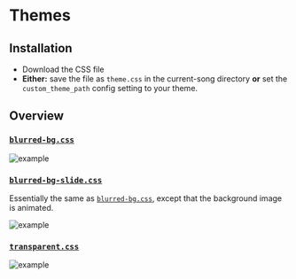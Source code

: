 # Themes

## Installation

- Download the CSS file
- **Either:** save the file as `theme.css` in the current-song directory **or** set the `custom_theme_path` config
  setting to your theme.

## Overview

### [`blurred-bg.css`](blurred-bg.css)

![example](https://i.imgur.com/cWXBunf.png)

### [`blurred-bg-slide.css`](blurred-bg-slide.css)

Essentially the same as [`blurred-bg.css`](blurred-bg.css), except that the background image is animated.

![example](https://i.imgur.com/cWXBunf.png)

### [`transparent.css`](transparent.css)

![example](https://i.imgur.com/QdbJGoB.png)
